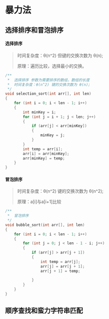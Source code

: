 # 暴力法

## 选择排序和冒泡排序

#### 选择排序

>时间复杂度：θ(n^2)  但键的交换次数为 θ(n); 
>
>原理：遍历比较，选择最小的交换。

```c++
/**
 *  选择排序 参数为需要排序的数组，数组的长度
 *  时间复杂度：θ(n^2) 键的交换次数为 θ(n); 
 */
void selection_sort(int arr[], int len)
{
    for (int i = 0; i < len - 1; i++)
    {
        int minKey = i;
        for (int j = i + 1; j < len; j++)
        {
            if (arr[j] < arr[minKey])
            {
                minKey = j;
            }
        }
        int temp = arr[i];
        arr[i] = arr[minKey];
        arr[minKey] = temp;
    }
}
```



#### 冒泡排序

>时间复杂度：θ(n^2)  键的交换次数为 θ(n^2);
>
>原理：a[i]与a[i+1]比较 



```c++
/**
 *  冒泡排序
 */
void bubble_sort(int arr[], int len)
{
    for (int i = 0; i < len - 1; i++)
    {
        for (int j = 0; j < len - 1 - i; j++)
        {           
            if (arr[j] > arr[j + 1])
            {
                int temp = arr[j];
                arr[j] = arr[j + 1];
                arr[j + 1] = temp;
                
            }
        }
    }
}
```



## 顺序查找和蛮力字符串匹配

